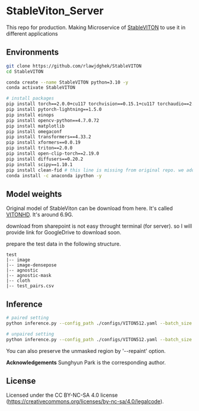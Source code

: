 # StableViton_Server
This repo for production. Making Microservice of [StableVITON](https://arxiv.org/abs/2312.01725) to use it in different applications


## Environments
```bash
git clone https://github.com/rlawjdghek/StableVITON
cd StableVITON

conda create --name StableVITON python=3.10 -y
conda activate StableVITON

# install packages
pip install torch==2.0.0+cu117 torchvision==0.15.1+cu117 torchaudio==2.0.1 --index-url https://download.pytorch.org/whl/cu117
pip install pytorch-lightning==1.5.0
pip install einops
pip install opencv-python==4.7.0.72
pip install matplotlib
pip install omegaconf
pip install transformers==4.33.2
pip install xformers==0.0.19
pip install triton==2.0.0
pip install open-clip-torch==2.19.0
pip install diffusers==0.20.2
pip install scipy==1.10.1
pip install clean-fid # this line is missing from original repo. we added it
conda install -c anaconda ipython -y
```

## Model weights
Original model of StableViton can be download from here. It's called [VITONHD](https://kaistackr-my.sharepoint.com/personal/rlawjdghek_kaist_ac_kr/_layouts/15/onedrive.aspx?id=%2Fpersonal%2Frlawjdghek%5Fkaist%5Fac%5Fkr%2FDocuments%2FStableVITON&ga=1). It's around 6.9G. 

download from sharepoint is not easy throught terminal (for server). so I will provide link for GoogleDrive to download soon.


prepare the test data in the following structure.
```
test
|-- image
|-- image-densepose
|-- agnostic
|-- agnostic-mask
|-- cloth
|-- test_pairs.csv
```

## Inference
```bash
# paired setting
python inference.py --config_path ./configs/VITON512.yaml --batch_size 4 --model_load_path <model weight path> --save_dir <save directory>

# unpaired setting
python inference.py --config_path ./configs/VITON512.yaml --batch_size 4 --model_load_path <model weight path> --unpair --save_dir <save directory>
```

You can also preserve the unmasked region by '--repaint' option. 


**Acknowledgements** Sunghyun Park is the corresponding author.

## License
Licensed under the CC BY-NC-SA 4.0 license (https://creativecommons.org/licenses/by-nc-sa/4.0/legalcode).
